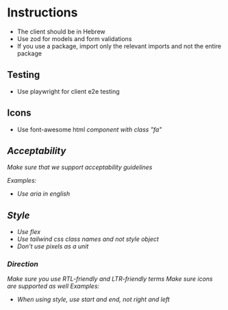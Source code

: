 # Instructions

- The client should be in Hebrew
- Use zod for models and form validations
- If you use a package, import only the relevant imports and not the entire package

## Testing

- Use playwright for client e2e testing

## Icons

- Use font-awesome html <i> component with class "fa"

## Acceptability

Make sure that we support acceptability guidelines

Examples:

- Use aria in english

## Style

- Use flex
- Use tailwind css class names and not style object
- Don't use pixels as a unit

### Direction

Make sure you use RTL-friendly and LTR-friendly terms
Make sure icons are supported as well
Examples:

- When using style, use start and end, not right and left
